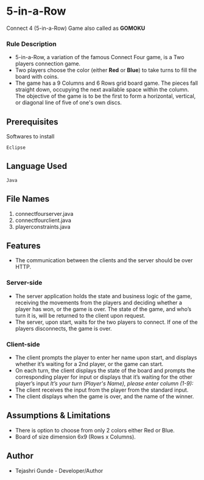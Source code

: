 # 5-in-a-Row
Connect 4 (5-in-a-Row) Game also called as **GOMOKU**

### Rule Description 
- 5-in-a-Row, a variation of the famous Connect Four game, is a Two players connection game.
- Two players choose the color (either **Red** or **Blue**) to take turns to fill the board with coins.
- The game has a 9 Columns and 6 Rows grid board game. The pieces fall straight down,
  occupying the next available space within the column. The objective of the game is to be the
  first to form a horizontal, vertical, or diagonal line of five of one's own discs.

## Prerequisites
Softwares to install
 ```
 Eclipse
 ```
## Language Used
 ```
 Java
 ```
## File Names
1. connectfourserver.java
2. connectfourclient.java
3. playerconstraints.java

## Features
- The communication between the clients and the server should be over HTTP.

### Server-side 
 - The server application holds the state and business logic of the game, 
   receiving the movements from the players and deciding whether a player has won, 
   or the game is over. The state of the game, and who’s turn it is, will be returned to the client upon request.
 - The server, upon start, waits for the two players to connect. If one of the players
   disconnects, the game is over.
   
### Client-side  
 - The client prompts the player to enter her name upon start, and displays whether it’s
   waiting for a 2nd player, or the game can start.
 - On each turn, the client displays the state of the board and prompts the
   corresponding player for input or displays that it’s waiting for the other player’s input
   *It’s your turn (Player's Name), please enter column (1-9):*
 - The client receives the input from the player from the standard input. 
 - The client displays when the game is over, and the name of the winner.
 
## Assumptions & Limitations
- There is option to choose from only 2 colors either Red or Blue.
- Board of size dimension 6x9 (Rows x Columns).

## Author
- Tejashri Gunde - Developer/Author
